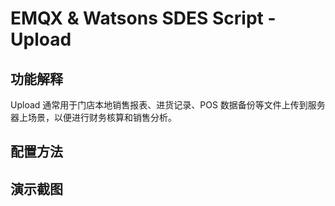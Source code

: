 # EMQX & Watsons SDES Script - Upload

## 功能解释
Upload 通常用于门店本地销售报表、进货记录、POS 数据备份等文件上传到服务器上场景，以便进行财务核算和销售分析。
## 配置方法

## 演示截图
